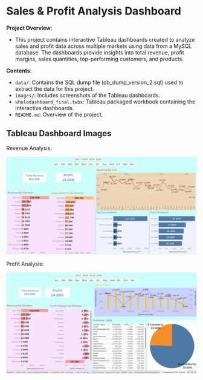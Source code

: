 # Sales & Profit Analysis Dashboard

**Project Overview**:
- This project contains interactive Tableau dashboards created to analyze sales and profit data across multiple markets using data from a MySQL database. The dashboards provide insights into total revenue, profit margins, sales quantities, top-performing customers, and products.

**Contents**:
- `data/`: Contains the SQL dump file (db_dump_version_2.sql) used to extract the data for this project.
- `images/`: Includes screenshots of the Tableau dashboards.
- `wholedashboard_final.twbx`: Tableau packaged workbook containing the interactive dashboards.
- `README.md`: Overview of the project.
  
## Tableau Dashboard Images

Revenue Analysis:

![Revenue_Analysis](images/revenue_analysis.png)

Profit Analysis:

![Profit Analysis](images/profit_analysis.png)
